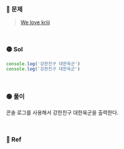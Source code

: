 ### 🔴 문제
>[We love kriii](https://www.acmicpc.net/problem/10718)



<br/>

### 🟡 Sol
```js
console.log('강한친구 대한육군')
console.log('강한친구 대한육군')

```
<br/>

### 🟢 풀이
콘솔 로그를 사용해서 강한친구 대한육군을 출력한다.




<br/>

### 🔵 Ref

